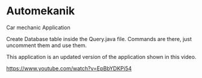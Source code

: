# Automekanik
Car mechanic Application

Create Database table inside the Query.java file.
Commands are there, just uncomment them and use them.

This application is an updated version of the application shown in this video.

https://www.youtube.com/watch?v=EpBbYDKPi54

